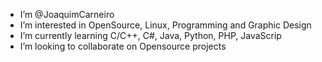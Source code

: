 - I’m @JoaquimCarneiro
- I’m interested in OpenSource, Linux, Programming and Graphic Design
- I’m currently learning C/C++, C#, Java, Python, PHP, JavaScrip
- I’m looking to collaborate on Opensource projects


<!---
JoaquimCarneiro/JoaquimCarneiro is a ✨ special ✨ repository because its `README.md` (this file) appears on your GitHub profile.
You can click the Preview link to take a look at your changes.
--->
